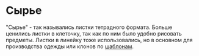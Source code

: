 # Сырье

"Сырье" - так назывались листки тетрадного формата. Больше ценились листки в клеточку, так как по ним было удобно рисовать предметы. Листки в линейку тоже использовались, но в основном для производства одежды или клонов по [шаблонам](../papers/shablony.md).